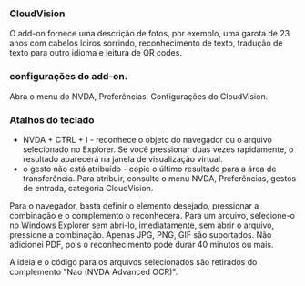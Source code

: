 ### CloudVision

O add-on fornece uma descrição de fotos, por exemplo, uma garota de 23 anos com cabelos loiros sorrindo,
reconhecimento de texto,
tradução de texto para outro idioma
e leitura de QR codes.

### configurações do add-on.
Abra o menu do NVDA, Preferências, Configurações do CloudVision.

### Atalhos do teclado
* NVDA + CTRL + I - reconhece o objeto do navegador ou o arquivo selecionado no Explorer. Se você pressionar duas vezes rapidamente, o resultado aparecerá na janela de visualização virtual.
* o gesto não está atribuído - copie o último resultado para a área de transferência. Para atribuir, consulte o menu NVDA, Preferências, gestos de entrada, categoria CloudVision.

Para o navegador, basta definir o elemento desejado, pressionar a combinação e o complemento o reconhecerá.
Para um arquivo, selecione-o no Windows Explorer sem abri-lo, imediatamente, sem abrir o arquivo, pressione a combinação.
Apenas JPG, PNG, GIF são suportados.
Não adicionei PDF, pois o reconhecimento pode durar 40 minutos ou mais.

A ideia e o código para os arquivos selecionados são retirados do complemento "Nao (NVDA Advanced OCR)".
